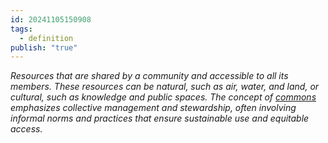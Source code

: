 ```yaml
---
id: 20241105150908
tags:
  - definition
publish: "true"
---
```

*Resources that are shared by a community and accessible to all its members. These resources can be natural, such as air, water, and land, or cultural, such as knowledge and public spaces. The concept of [commons](https://en.wikipedia.org/wiki/Commons) emphasizes collective management and stewardship, often involving informal norms and practices that ensure sustainable use and equitable access.*